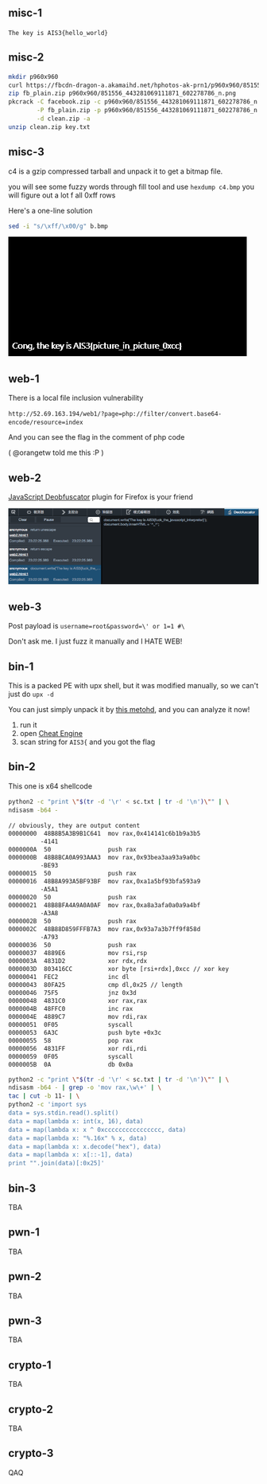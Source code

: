 ## misc-1

`The key is AIS3{hello_world}`

## misc-2

``` sh
mkdir p960x960
curl https://fbcdn-dragon-a.akamaihd.net/hphotos-ak-prn1/p960x960/851556_443281069111871_602278786_n.png -o p960x960/851556_443281069111871_602278786_n.png
zip fb_plain.zip p960x960/851556_443281069111871_602278786_n.png
pkcrack -C facebook.zip -c p960x960/851556_443281069111871_602278786_n.png \
        -P fb_plain.zip -p p960x960/851556_443281069111871_602278786_n.png \
        -d clean.zip -a
unzip clean.zip key.txt
```

## misc-3

c4 is a gzip compressed tarball and unpack it to get a bitmap file.

you will see some fuzzy words through fill tool and
use `hexdump c4.bmp` you will figure out a lot f all 0xff rows

Here's a one-line solution

``` sh
sed -i "s/\xff/\x00/g" b.bmp
```

![Cong, the key is AIS3{picture_in_picture_0xcc}](assets/c4-processed.bmp)

## web-1

There is a local file inclusion vulnerability

`http://52.69.163.194/web1/?page=php://filter/convert.base64-encode/resource=index`

And you can see the flag in the comment of php code

( @orangetw told me this :P )

## web-2

[JavaScript Deobfuscator](https://github.com/palant/jsdeobfuscator) plugin for Firefox is your friend

![JavaScript Deobfuscator](assets/javascript-deobfuscator.png)

## web-3

Post payload is `username=root&password=\' or 1=1 #\`

Don't ask me. I just fuzz it manually and I HATE WEB!

## bin-1

This is a packed PE with upx shell, but it was modified manually, so we can't just do `upx -d`

You can just simply unpack it by [this metohd](http://www.behindthefirewalls.com/2013/12/unpacking-upx-file-manually-with-ollydbg.html), and you can analyze it now!

1. run it
2. open [Cheat Engine](http://cheatengine.org/)
3. scan string for `AIS3{` and you got the flag

## bin-2

This one is x64 shellcode

``` sh
python2 -c "print \"$(tr -d '\r' < sc.txt | tr -d '\n')\"" | \
ndisasm -b64 -
```

```
// obviously, they are output content
00000000  48B8B5A3B9B1C641  mov rax,0x414141c6b1b9a3b5
         -4141
0000000A  50                push rax
0000000B  48B8BCA0A993AAA3  mov rax,0x93bea3aa93a9a0bc
         -BE93
00000015  50                push rax
00000016  48B8A993A5BF93BF  mov rax,0xa1a5bf93bfa593a9
         -A5A1
00000020  50                push rax
00000021  48B8BFA4A9A0A0AF  mov rax,0xa8a3afa0a0a9a4bf
         -A3A8
0000002B  50                push rax
0000002C  48B88D859FFFB7A3  mov rax,0x93a7a3b7ff9f858d
         -A793
00000036  50                push rax
00000037  4889E6            mov rsi,rsp
0000003A  4831D2            xor rdx,rdx
0000003D  803416CC          xor byte [rsi+rdx],0xcc // xor key
00000041  FEC2              inc dl
00000043  80FA25            cmp dl,0x25 // length
00000046  75F5              jnz 0x3d
00000048  4831C0            xor rax,rax
0000004B  48FFC0            inc rax
0000004E  4889C7            mov rdi,rax
00000051  0F05              syscall
00000053  6A3C              push byte +0x3c
00000055  58                pop rax
00000056  4831FF            xor rdi,rdi
00000059  0F05              syscall
0000005B  0A                db 0x0a

```

``` sh
python2 -c "print \"$(tr -d '\r' < sc.txt | tr -d '\n')\"" | \
ndisasm -b64 - | grep -o 'mov rax,\w\+' | \
tac | cut -b 11- | \
python2 -c 'import sys
data = sys.stdin.read().split()
data = map(lambda x: int(x, 16), data)
data = map(lambda x: x ^ 0xcccccccccccccccc, data)
data = map(lambda x: "%.16x" % x, data)
data = map(lambda x: x.decode("hex"), data)
data = map(lambda x: x[::-1], data)
print "".join(data)[:0x25]'
```

## bin-3

TBA

## pwn-1

TBA

## pwn-2

TBA

## pwn-3

TBA

## crypto-1

TBA

## crypto-2

TBA

## crypto-3

QAQ
